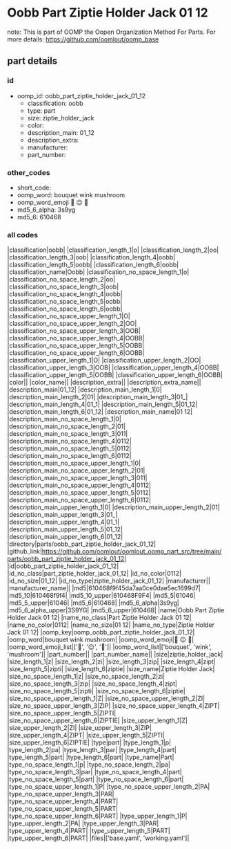 # Oobb Part Ziptie Holder Jack 01 12  

note: This is part of OOMP the Oopen Organization Method For Parts. For more details: https://github.com/oomlout/oomp_base

##  part details





### id
* oomp_id: oobb_part_ziptie_holder_jack_01_12
  * classification: oobb
  * type: part
  * size: ziptie_holder_jack
  * color: 
  * description_main: 01_12
  * description_extra: 
  * manufacturer: 
  * part_number: 

### other_codes
* short_code: 
* oomp_word: bouquet wink mushroom
* oomp_word_emoji :bouquet: :wink: :mushroom:
* md5_6_alpha: 3s9yg
* md5_6: 610468

### all codes 
|classification|oobb|
|classification_length_1|o|
|classification_length_2|oo|
|classification_length_3|oob|
|classification_length_4|oobb|
|classification_length_5|oobb|
|classification_length_6|oobb|
|classification_name|Oobb|
|classification_no_space_length_1|o|
|classification_no_space_length_2|oo|
|classification_no_space_length_3|oob|
|classification_no_space_length_4|oobb|
|classification_no_space_length_5|oobb|
|classification_no_space_length_6|oobb|
|classification_no_space_upper_length_1|O|
|classification_no_space_upper_length_2|OO|
|classification_no_space_upper_length_3|OOB|
|classification_no_space_upper_length_4|OOBB|
|classification_no_space_upper_length_5|OOBB|
|classification_no_space_upper_length_6|OOBB|
|classification_upper_length_1|O|
|classification_upper_length_2|OO|
|classification_upper_length_3|OOB|
|classification_upper_length_4|OOBB|
|classification_upper_length_5|OOBB|
|classification_upper_length_6|OOBB|
|color||
|color_name||
|description_extra||
|description_extra_name||
|description_main|01_12|
|description_main_length_1|0|
|description_main_length_2|01|
|description_main_length_3|01_|
|description_main_length_4|01_1|
|description_main_length_5|01_12|
|description_main_length_6|01_12|
|description_main_name|01 12|
|description_main_no_space_length_1|0|
|description_main_no_space_length_2|01|
|description_main_no_space_length_3|011|
|description_main_no_space_length_4|0112|
|description_main_no_space_length_5|0112|
|description_main_no_space_length_6|0112|
|description_main_no_space_upper_length_1|0|
|description_main_no_space_upper_length_2|01|
|description_main_no_space_upper_length_3|011|
|description_main_no_space_upper_length_4|0112|
|description_main_no_space_upper_length_5|0112|
|description_main_no_space_upper_length_6|0112|
|description_main_upper_length_1|0|
|description_main_upper_length_2|01|
|description_main_upper_length_3|01_|
|description_main_upper_length_4|01_1|
|description_main_upper_length_5|01_12|
|description_main_upper_length_6|01_12|
|directory|parts/oobb_part_ziptie_holder_jack_01_12|
|github_link|https://github.com/oomlout/oomlout_oomp_part_src/tree/main/parts/oobb_part_ziptie_holder_jack_01_12|
|id|oobb_part_ziptie_holder_jack_01_12|
|id_no_class|part_ziptie_holder_jack_01_12|
|id_no_color|0112|
|id_no_size|01_12|
|id_no_type|ziptie_holder_jack_01_12|
|manufacturer||
|manufacturer_name||
|md5|610468f9f45da7aa0ce0dae5ec1699d7|
|md5_10|610468f9f4|
|md5_10_upper|610468F9F4|
|md5_5|61046|
|md5_5_upper|61046|
|md5_6|610468|
|md5_6_alpha|3s9yg|
|md5_6_alpha_upper|3S9YG|
|md5_6_upper|610468|
|name|Oobb Part Ziptie Holder Jack 01 12|
|name_no_class|Part Ziptie Holder Jack 01 12|
|name_no_color|0112|
|name_no_size|01 12|
|name_no_type|Ziptie Holder Jack 01 12|
|oomp_key|oomp_oobb_part_ziptie_holder_jack_01_12|
|oomp_word|bouquet wink mushroom|
|oomp_word_emoji|:bouquet: :wink: :mushroom:|
|oomp_word_emoji_list|[':bouquet:', ':wink:', ':mushroom:']|
|oomp_word_list|['bouquet', 'wink', 'mushroom']|
|part_number||
|part_number_name||
|size|ziptie_holder_jack|
|size_length_1|z|
|size_length_2|zi|
|size_length_3|zip|
|size_length_4|zipt|
|size_length_5|zipti|
|size_length_6|ziptie|
|size_name|Ziptie Holder Jack|
|size_no_space_length_1|z|
|size_no_space_length_2|zi|
|size_no_space_length_3|zip|
|size_no_space_length_4|zipt|
|size_no_space_length_5|zipti|
|size_no_space_length_6|ziptie|
|size_no_space_upper_length_1|Z|
|size_no_space_upper_length_2|ZI|
|size_no_space_upper_length_3|ZIP|
|size_no_space_upper_length_4|ZIPT|
|size_no_space_upper_length_5|ZIPTI|
|size_no_space_upper_length_6|ZIPTIE|
|size_upper_length_1|Z|
|size_upper_length_2|ZI|
|size_upper_length_3|ZIP|
|size_upper_length_4|ZIPT|
|size_upper_length_5|ZIPTI|
|size_upper_length_6|ZIPTIE|
|type|part|
|type_length_1|p|
|type_length_2|pa|
|type_length_3|par|
|type_length_4|part|
|type_length_5|part|
|type_length_6|part|
|type_name|Part|
|type_no_space_length_1|p|
|type_no_space_length_2|pa|
|type_no_space_length_3|par|
|type_no_space_length_4|part|
|type_no_space_length_5|part|
|type_no_space_length_6|part|
|type_no_space_upper_length_1|P|
|type_no_space_upper_length_2|PA|
|type_no_space_upper_length_3|PAR|
|type_no_space_upper_length_4|PART|
|type_no_space_upper_length_5|PART|
|type_no_space_upper_length_6|PART|
|type_upper_length_1|P|
|type_upper_length_2|PA|
|type_upper_length_3|PAR|
|type_upper_length_4|PART|
|type_upper_length_5|PART|
|type_upper_length_6|PART|
|files|['base.yaml', 'working.yaml']|

